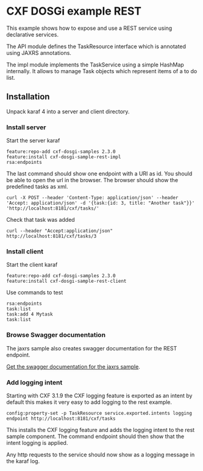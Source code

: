 # CXF DOSGi example REST

This example shows how to expose and use a REST service using declarative services.

The API module defines the TaskResource interface which is annotated using JAXRS annotations.

The impl module implements the TaskService using a simple HashMap internally. It allows to manage Task objects which represent items of a to do list.


## Installation

Unpack karaf 4 into a server and client directory.

### Install server

Start the server karaf

```
feature:repo-add cxf-dosgi-samples 2.3.0
feature:install cxf-dosgi-sample-rest-impl
rsa:endpoints
```

The last command should show one endpoint with a URI as id. You should be able to open the url in the browser. The browser should show the predefined tasks as xml.

```
curl -X POST --header 'Content-Type: application/json' --header 'Accept: application/json' -d '{task:{id: 3, title: "Another task"}}' 'http://localhost:8181/cxf/tasks/'
```

Check that task was added

```
curl --header "Accept:application/json" http://localhost:8181/cxf/tasks/3
```

### Install client

Start the client karaf

```
feature:repo-add cxf-dosgi-samples 2.3.0
feature:install cxf-dosgi-sample-rest-client
```
Use commands to test

```
rsa:endpoints
task:list
task:add 4 Mytask
task:list
```

### Browse Swagger documentation

The jaxrs sample also creates swagger documentation for the REST endpoint.

[Get the swagger documentation for the jaxrs sample](http://localhost:8181/cxf/tasks/api-docs?url=../swagger.json).

### Add logging intent

Starting with CXF 3.1.9 the CXF logging feature is exported as an intent by
default this makes it very easy to add logging to the rest example.

```
config:property-set -p TaskResource service.exported.intents logging
endpoint http://localhost:8181/cxf/tasks
```

This installs the CXF logging feature and adds the logging intent to the
rest sample component. The command endpoint should then show that the intent
logging is applied.

Any http requests to the service should now show as a logging message in the
karaf log.
